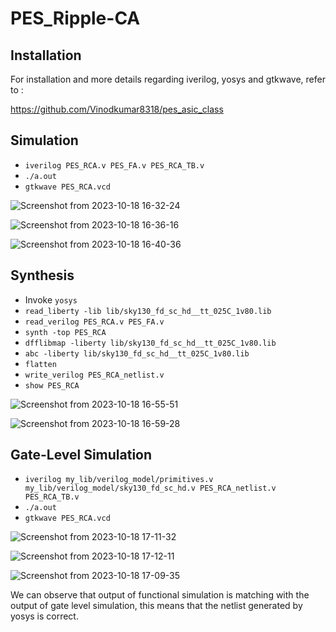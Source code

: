 # PES_Ripple-CA

## Installation
For installation and more details regarding iverilog, yosys and gtkwave, refer to :

https://github.com/Vinodkumar8318/pes_asic_class

## Simulation

+ `iverilog PES_RCA.v PES_FA.v PES_RCA_TB.v`
+ `./a.out`
+ `gtkwave PES_RCA.vcd`



![Screenshot from 2023-10-18 16-32-24](https://github.com/Vinodkumar8318/PES_Ripple-CA/assets/142583979/a8db44b0-fe09-4a7b-b27f-05a4f7ac4660)

![Screenshot from 2023-10-18 16-36-16](https://github.com/Vinodkumar8318/PES_Ripple-CA/assets/142583979/8fb70553-021e-41cf-b1d2-95dae4e9a2c2)

![Screenshot from 2023-10-18 16-40-36](https://github.com/Vinodkumar8318/PES_Ripple-CA/assets/142583979/d4797e84-6995-494d-94dc-b7b38d3723f2)


## Synthesis
+ Invoke `yosys`
+ `read_liberty -lib lib/sky130_fd_sc_hd__tt_025C_1v80.lib`
+ `read_verilog PES_RCA.v PES_FA.v`
+ `synth -top PES_RCA`
+ `dfflibmap -liberty lib/sky130_fd_sc_hd__tt_025C_1v80.lib `
+ `abc -liberty lib/sky130_fd_sc_hd__tt_025C_1v80.lib`
+ `flatten`
+ `write_verilog PES_RCA_netlist.v`
+ `show PES_RCA`

![Screenshot from 2023-10-18 16-55-51](https://github.com/Vinodkumar8318/PES_Ripple-CA/assets/142583979/7ac40242-1ac8-471f-a72e-9232669049d5)


![Screenshot from 2023-10-18 16-59-28](https://github.com/Vinodkumar8318/PES_Ripple-CA/assets/142583979/e2a7649c-6ea4-44db-8516-037246e29121)



## Gate-Level Simulation

+ `iverilog my_lib/verilog_model/primitives.v my_lib/verilog_model/sky130_fd_sc_hd.v PES_RCA_netlist.v PES_RCA_TB.v`
+ `./a.out`
+ `gtkwave PES_RCA.vcd`


![Screenshot from 2023-10-18 17-11-32](https://github.com/Vinodkumar8318/PES_Ripple-CA/assets/142583979/4a17c7d8-2655-48d7-bc16-b6296053f8b1)


![Screenshot from 2023-10-18 17-12-11](https://github.com/Vinodkumar8318/PES_Ripple-CA/assets/142583979/fe61ee59-7b16-4340-bcf8-5ad0ef8a30fa)

 
![Screenshot from 2023-10-18 17-09-35](https://github.com/Vinodkumar8318/PES_Ripple-CA/assets/142583979/6e27ee1b-5b05-440a-88b8-9565190c18ee)


We can observe that output of functional simulation is matching with the output of gate level simulation, this means that the netlist generated by yosys is correct.
